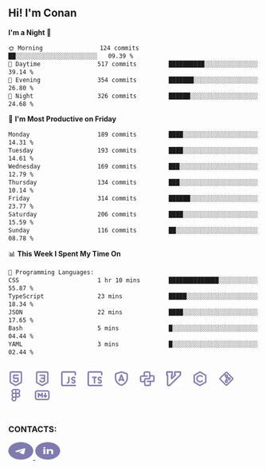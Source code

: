 ## Hi! I'm Conan

<!--START_SECTION:waka-->
**I'm a Night 🦉** 

```text
🌞 Morning                124 commits         ██░░░░░░░░░░░░░░░░░░░░░░░   09.39 % 
🌆 Daytime                517 commits         ██████████░░░░░░░░░░░░░░░   39.14 % 
🌃 Evening                354 commits         ███████░░░░░░░░░░░░░░░░░░   26.80 % 
🌙 Night                  326 commits         ██████░░░░░░░░░░░░░░░░░░░   24.68 % 
```
📅 **I'm Most Productive on Friday** 

```text
Monday                   189 commits         ████░░░░░░░░░░░░░░░░░░░░░   14.31 % 
Tuesday                  193 commits         ████░░░░░░░░░░░░░░░░░░░░░   14.61 % 
Wednesday                169 commits         ███░░░░░░░░░░░░░░░░░░░░░░   12.79 % 
Thursday                 134 commits         ███░░░░░░░░░░░░░░░░░░░░░░   10.14 % 
Friday                   314 commits         ██████░░░░░░░░░░░░░░░░░░░   23.77 % 
Saturday                 206 commits         ████░░░░░░░░░░░░░░░░░░░░░   15.59 % 
Sunday                   116 commits         ██░░░░░░░░░░░░░░░░░░░░░░░   08.78 % 
```


📊 **This Week I Spent My Time On** 

```text
💬 Programming Languages: 
CSS                      1 hr 10 mins        ██████████████░░░░░░░░░░░   55.87 % 
TypeScript               23 mins             █████░░░░░░░░░░░░░░░░░░░░   18.34 % 
JSON                     22 mins             ████░░░░░░░░░░░░░░░░░░░░░   17.65 % 
Bash                     5 mins              █░░░░░░░░░░░░░░░░░░░░░░░░   04.44 % 
YAML                     3 mins              █░░░░░░░░░░░░░░░░░░░░░░░░   02.44 % 
```


<!--END_SECTION:waka-->

<br>

<div align="left">
  <img src="icons/skills/html.svg" width="30" alt="html5"/>
  <img width="15"/>
  <img src="icons/skills/css.svg" width="30" alt="css"/>
  <img width="15"/>
  <img src="icons/skills/javascript.svg" width="30" alt="javascript"/>
  <img width="15"/>
  <img src="icons/skills/typescript.svg" width="30" alt="typescript"/>
  <img width="15"/>
  <img src="icons/skills/angular.svg" width="30" alt="angular"/>
  <img width="15"/>
  <img src="icons/skills/python.svg" width="30" alt="python"/>
  <img width="15"/>
  <img src="icons/skills/vim.svg" width="30" alt="vim"/>
  <img width="15"/>
  <img src="icons/skills/c.svg" width="30" alt="c"/>
  <img width="15"/>
  <img src="icons/skills/git.svg" width="30" alt="git"/>
  <img width="15"/>
  <img src="icons/skills/figma.svg" width="30" alt="figma"/>
  <img width="15"/>
  <img src="icons/skills/markdown.svg" width="30" alt="markdown"/>
</div>

<br>

### CONTACTS:

<div align="left">
  <a href="https://t.me/gkkconan">
    <img src="icons/contacts/telegram.svg" width="50" height="35" alt="telegram"/>
  </a>
  <a href="https://www.linkedin.com/in/gkkconan">
    <img src="icons/contacts/linkedin.svg" width="50" height="35" alt="linkedin"/>
  </a>
</div>
